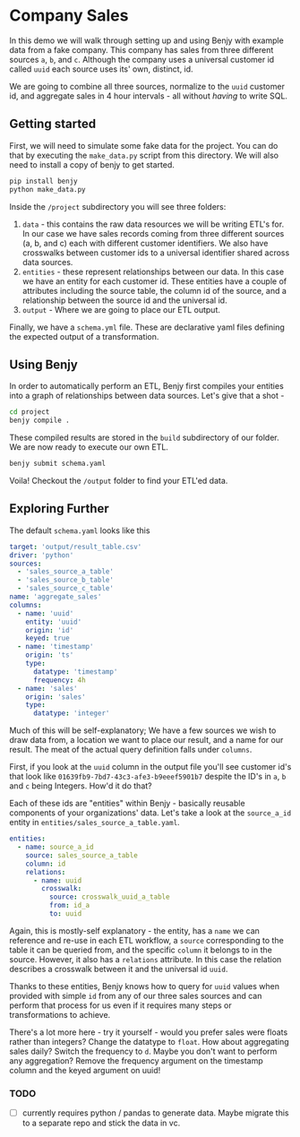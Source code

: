 # Company Sales

In this demo we will walk through setting up and using Benjy with example data from a fake company. 
This company has sales from three different sources `a`, `b`, and `c`. Although the company uses a universal customer
id called `uuid` each source uses its' own, distinct, id. 

We are going to combine all three sources, normalize to the `uuid` customer id, and aggregate sales in 4 hour intervals - all
without _having_ to write SQL.

## Getting started

First, we will need to simulate some fake data for the project. You can do that by executing the `make_data.py` script 
from this directory. We will also need to install a copy of benjy to get started.

```bash
pip install benjy
python make_data.py
```

Inside the `/project` subdirectory you will see three folders:

1. `data` - this contains the raw data resources we will be writing ETL's for. In our case we have sales records coming from three different sources (a, b, and c) each with different customer identifiers. We also have crosswalks between customer ids to a universal identifier shared across data sources. 
2. `entities` - these represent relationships between our data. In this case we have an entity for each customer id. These entities have a couple of attributes including the source table, the column id of the source, and a relationship between the source id and the universal id.
3. `output` - Where we are going to place our ETL output.

Finally, we have a `schema.yml` file. These are declarative yaml files defining the expected output of a transformation.

## Using Benjy

In order to automatically perform an ETL, Benjy first compiles your entities into a graph of relationships between data sources. 
Let's give that a shot -

```bash
cd project
benjy compile .
```

These compiled results are stored in the `build` subdirectory of our folder. We are now ready to execute our own ETL. 

```bash
benjy submit schema.yaml
```

Voila! Checkout the `/output` folder to find your ETL'ed data.


## Exploring Further

The default `schema.yaml` looks like this

```yaml
target: 'output/result_table.csv'
driver: 'python'
sources:
  - 'sales_source_a_table'
  - 'sales_source_b_table'
  - 'sales_source_c_table'
name: 'aggregate_sales'
columns:
  - name: 'uuid'
    entity: 'uuid'
    origin: 'id'
    keyed: true
  - name: 'timestamp'
    origin: 'ts'
    type:
      datatype: 'timestamp'
      frequency: 4h
  - name: 'sales'
    origin: 'sales'
    type:
      datatype: 'integer'
```

Much of this will be self-explanatory; We have a few sources we wish to draw data from, a location we want to place our 
result, and a name for our result. The meat of the actual query definition falls under `columns`.

First, if you look at the `uuid` column in the output file you'll see customer id's that look like `01639fb9-7bd7-43c3-afe3-b9eeef5901b7` despite
the ID's in `a`, `b` and `c` being Integers. How'd it do that? 

Each of these ids are "entities" within Benjy - basically reusable components of your organizations' data. Let's take a look
at the `source_a_id` entity in `entities/sales_source_a_table.yaml`.


```yaml
entities:
  - name: source_a_id
    source: sales_source_a_table
    column: id
    relations:
      - name: uuid
        crosswalk:
          source: crosswalk_uuid_a_table
          from: id_a
          to: uuid
```

Again, this is mostly-self explanatory - the entity, has a `name` we can reference and re-use in each ETL workflow, a `source` 
corresponding to the table it can be queried from, and the specific `column` it belongs to in the source. However, it also
has a `relations` attribute. In this case the relation describes a crosswalk between it and the universal id `uuid`.


Thanks to these entities, Benjy knows how to query for `uuid` values when provided with simple `id` from any of our three
sales sources and can perform that process for us even if it requires many steps or transformations to achieve.

There's a lot more here - try it yourself - would you prefer sales were floats rather than integers? Change the datatype to `float`. How about 
aggregating sales daily? Switch the frequency to `d`. Maybe you don't want to perform any aggregation? Remove the frequency
argument on the timestamp column and the keyed argument on uuid!


### TODO
- [ ] currently requires python / pandas to generate data. Maybe migrate this to a separate repo and stick the data in vc.